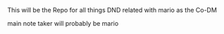 This will be the Repo for all things DND related with mario as the Co-DM

main note taker will probably be mario


